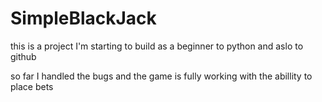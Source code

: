# SimpleBlackJack

this is a project I'm starting to build as a beginner to python and aslo to github

so far I handled the bugs and the game is fully working with the abillity to place bets
